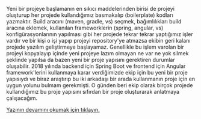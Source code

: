 Yeni bir projeye başlamanın en sıkıcı maddelerinden birisi de projeyi oluşturup 
her projede kullandığımız basmakalıp (boilerplate) kodları yazmaktır.
Build aracını (maven, gradle, vs) seçmek, bağımlılıkları build aracına eklemek,
kullanılan frameworklerin (spring, angular, vs) konfigürasyonlarının yapılması gibi
her projede tekrar tekrar yaptığımız işler vardır 
ve bir kişi o işi yapıp projeyi repository'ye atmazsa 
ekibin geri kalanı projede yazılım geliştirmeye başlayamaz.
Genellikle bu işlem varolan bir projeyi kopyalayıp içinde yeni projeye lazım olmayan
ne var ne yok silmek şeklinde yapılsa da 
bazen yeni bir proje yapısını gerektiren durumlar oluşabilir.
2018 yılında backend için Spring Boot ve frontend için Angular framework'lerini
kullanmaya karar verdiğimizde ekip için bu yeni bir proje yapısıydı 
ve biraz araştırıp bu iki arkadaşı bir arada kullanmanın proje için 
en uygun yolunu bulmam gerekmişti. 
O günden beri ekip olarak birçok projede kullandığımız bu proje yapısını 
sıfırdan bir proje oluşturarak anlatmaya çalışacağım.

[Yazının devamını okumak için tıklayın.](https://serdarkuzucu.com/2021/01/10/gradle-spring-boot-angular-birlikte-build-etmek/)

